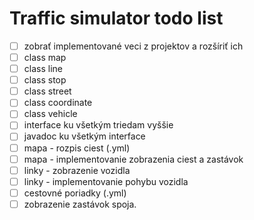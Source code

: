 # Traffic simulator todo list
- [ ]  zobrať implementované veci z projektov a rozšíriť ich
- [ ]  class map
- [ ]  class line
- [ ]  class stop
- [ ]  class street
- [ ]  class coordinate
- [ ]  class vehicle
- [ ]  interface ku všetkým triedam vyššie
- [ ]  javadoc ku všetkým interface
- [ ]  mapa - rozpis ciest (.yml)
- [ ]  mapa - implementovanie zobrazenia ciest a zastávok
- [ ]  linky - zobrazenie vozidla
- [ ]  linky - implementovanie pohybu vozidla
- [ ]  cestovné poriadky (.yml)
- [ ]  zobrazenie zastávok spoja.
